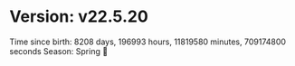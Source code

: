 # Version: v22.5.20
Time since birth: 8208 days, 196993 hours, 11819580 minutes, 709174800 seconds
Season: Spring 🌸
